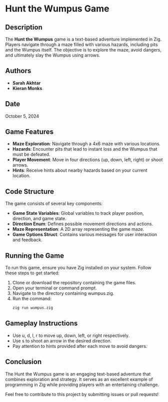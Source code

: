 # Hunt the Wumpus Game

## Description
The **Hunt the Wumpus** game is a text-based adventure implemented in Zig. Players navigate through a maze filled with various hazards, including pits and the Wumpus itself. The objective is to explore the maze, avoid dangers, and ultimately slay the Wumpus using arrows.

## Authors
- **Sarah Akhtar**
- **Kieran Monks**

## Date
October 5, 2024

## Game Features
- **Maze Exploration**: Navigate through a 4x6 maze with various locations.
- **Hazards**: Encounter pits that lead to instant loss and the Wumpus that must be defeated.
- **Player Movement**: Move in four directions (up, down, left, right) or shoot arrows.
- **Hints**: Receive hints about nearby hazards based on your current location.

## Code Structure
The game consists of several key components:

- **Game State Variables**: Global variables to track player position, direction, and game state.
- **Direction Enum**: Defines possible movement directions and actions.
- **Maze Representation**: A 2D array representing the game maze.
- **Game Options Struct**: Contains various messages for user interaction and feedback.

## Running the Game

To run this game, ensure you have Zig installed on your system. Follow these steps to get started:
1. Clone or download the repository containing the game files.
2. Open your terminal or command prompt.
3. Navigate to the directory containing wumpus.zig.
4. Run the command:
   ```bash
   zig run wumpus.zig
   ```

## Gameplay Instructions
- Use u, d, l, r to move up, down, left, or right respectively.
- Use s to shoot an arrow in the desired direction.
- Pay attention to hints provided after each move to avoid dangers.
  
## Conclusion
The Hunt the Wumpus game is an engaging text-based adventure that combines exploration and strategy. It serves as an excellent example of programming in Zig while providing players with an entertaining challenge.

Feel free to contribute to this project by submitting issues or pull requests!
